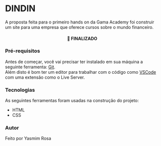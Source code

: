 # DINDIN
A proposta feita para o primeiro hands on da Gama Academy foi construir um site para uma empresa que oferece cursos sobre o mundo financeiro.

<h4 align="center"> 
	🚀 FINALIZADO
</h4>

### Pré-requisitos

Antes de começar, você vai precisar ter instalado em sua máquina a seguinte ferramenta:
[Git](https://git-scm.com). <br>
Além disto é bom ter um editor para trabalhar com o código como [VSCode](https://code.visualstudio.com/) com uma extensão como o Live Server.


### Tecnologias

As seguintes ferramentas foram usadas na construção do projeto:

- HTML
- CSS

### Autor

Feito por Yasmim Rosa
